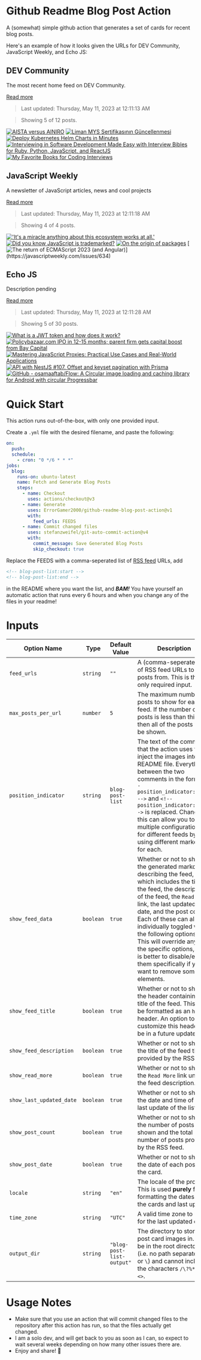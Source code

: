 # Github Readme Blog Post Action

A (somewhat) simple github action that generates a set of cards for recent blog posts.

Here's an example of how it looks given the URLs for DEV Community, JavaScript Weekly, and Echo JS:

<!-- post-list:start -->
## DEV Community

The most recent home feed on DEV Community.

[Read more](https://dev.to)
> Last updated: Thursday, May 11, 2023 at 12:11:13 AM

> Showing 5 of 12 posts.

[![AISTA versus AINIRO](https://raw.githubusercontent.com/ErrorGamer2000/github-readme-blog-post-action/main/generated_files/DEV_Community/AISTA_versus_AINIRO.svg)](https://dev.to/polterguy/aista-versus-ainiro-568m)
[![Liman MYS Sertifikasının Güncellenmesi](https://raw.githubusercontent.com/ErrorGamer2000/github-readme-blog-post-action/main/generated_files/DEV_Community/Liman_MYS_Sertifikasının_Güncellenmesi.svg)](https://dev.to/aciklab/liman-mys-sertifikasinin-guncellenmesi-1dad)
[![Deploy Kubernetes Helm Charts in Minutes](https://raw.githubusercontent.com/ErrorGamer2000/github-readme-blog-post-action/main/generated_files/DEV_Community/Deploy_Kubernetes_Helm_Charts_in_Minutes.svg)](https://dev.to/pavanbelagatti/deploy-kubernetes-helm-charts-in-minutes-19eo)
[![Interviewing in Software Development Made Easy with Interview Bibles for Ruby, Python, JavaScript, and ReactJS](https://raw.githubusercontent.com/ErrorGamer2000/github-readme-blog-post-action/main/generated_files/DEV_Community/Interviewing_in_Software_Development_Made_Easy_with_Interview_Bibles_for_Ruby__Python__JavaScript__and_ReactJS.svg)](https://dev.to/nezirzahirovic/interviewing-in-software-development-made-easy-with-interview-bibles-for-ruby-python-javascript-and-reactjs-4al3)
[![My Favorite Books for Coding Interviews](https://raw.githubusercontent.com/ErrorGamer2000/github-readme-blog-post-action/main/generated_files/DEV_Community/My_Favorite_Books_for_Coding_Interviews.svg)](https://dev.to/javinpaul/my-favorite-books-for-coding-interviews-106j)


## JavaScript Weekly

A newsletter of JavaScript articles, news and cool projects

[Read more](https://javascriptweekly.com/)
> Last updated: Thursday, May 11, 2023 at 12:11:18 AM

> Showing 4 of 4 posts.

[!['It's a miracle anything about this ecosystem works at all.'](https://raw.githubusercontent.com/ErrorGamer2000/github-readme-blog-post-action/main/generated_files/JavaScript_Weekly/'It's_a_miracle_anything_about_this_ecosystem_works_at_all.'.svg)](https://javascriptweekly.com/issues/637)
[![Did you know JavaScript is trademarked?](https://raw.githubusercontent.com/ErrorGamer2000/github-readme-blog-post-action/main/generated_files/JavaScript_Weekly/Did_you_know_JavaScript_is_trademarked_.svg)](https://javascriptweekly.com/issues/636)
[![On the origin of packages](https://raw.githubusercontent.com/ErrorGamer2000/github-readme-blog-post-action/main/generated_files/JavaScript_Weekly/On_the_origin_of_packages.svg)](https://javascriptweekly.com/issues/635)
[![The return of ECMAScript 2023 (and Angular)](https://raw.githubusercontent.com/ErrorGamer2000/github-readme-blog-post-action/main/generated_files/JavaScript_Weekly/The_return_of_ECMAScript_2023_(and_Angular).svg)](https://javascriptweekly.com/issues/634)


## Echo JS

Description pending

[Read more](
http://www.echojs.com
)
> Last updated: Thursday, May 11, 2023 at 12:11:28 AM

> Showing 5 of 30 posts.

[![What is a JWT token and how does it work?](https://raw.githubusercontent.com/ErrorGamer2000/github-readme-blog-post-action/main/generated_files/_Echo_JS_/What_is_a_JWT_token_and_how_does_it_work_.svg)](https://www.ma-no.org/en/programming/what-is-a-jwt-token-and-how-does-it-work)
[![Policybazaar.com IPO in 12-15 months; parent firm gets capital boost from Bay Capital](https://raw.githubusercontent.com/ErrorGamer2000/github-readme-blog-post-action/main/generated_files/_Echo_JS_/Policybazaar.com_IPO_in_12-15_months;_parent_firm_gets_capital_boost_from_Bay_Capital.svg)](https://www.moneycontrol.com/news/business/companies/policybazaar-com-ipo-in-12-15-months-parent-firm-gets-capital-boost-from-bay-capital-6600971.html)
[![Mastering JavaScript Proxies: Practical Use Cases and Real-World Applications](https://raw.githubusercontent.com/ErrorGamer2000/github-readme-blog-post-action/main/generated_files/_Echo_JS_/Mastering_JavaScript_Proxies__Practical_Use_Cases_and_Real-World_Applications.svg)](https://soshace.com/mastering-javascript-proxies-practical-use-cases-and-real-world-applications/)
[![API with NestJS #107. Offset and keyset pagination with Prisma](https://raw.githubusercontent.com/ErrorGamer2000/github-readme-blog-post-action/main/generated_files/_Echo_JS_/API_with_NestJS__107._Offset_and_keyset_pagination_with_Prisma.svg)](https://wanago.io/2023/05/08/api-nestjs-pagination-prisma/)
[![GitHub - osamaaftab/Flow: A Circular image loading and caching library for Android with circular Progressbar](https://raw.githubusercontent.com/ErrorGamer2000/github-readme-blog-post-action/main/generated_files/_Echo_JS_/GitHub_-_osamaaftab_Flow__A_Circular_image_loading_and_caching_library_for_Android_with_circular_Progressbar.svg)](https://github.com/osamaaftab/Flow)


<!-- post-list:end -->

# Quick Start

This action runs out-of-the-box, with only one provided input.

Create a `.yml` file with the desired filename, and paste the following:

```yml
on:
  push:
  schedule:
    - cron: "0 */6 * * *"
jobs:
  blog:
    runs-on: ubuntu-latest
    name: Fetch and Generate Blog Posts
    steps:
      - name: Checkout
        uses: actions/checkout@v3
      - name: Generate
        uses: ErrorGamer2000/github-readme-blog-post-action@v1
        with:
          feed_urls: FEEDS
      - name: Commit changed files
        uses: stefanzweifel/git-auto-commit-action@v4
        with:
          commit_message: Save Generated Blog Posts
          skip_checkout: true
```

Replace the FEEDS with a comma-seperated list of [RSS feed](https://rss.com/blog/how-do-rss-feeds-work/) URLs, add

```md
<!-- blog-post-list:start -->
<!-- blog-post-list:end -->
```

in the README where you want the list, and **_BAM!_** You have yourself an automatic action that runs every 6 hours and when you change any of the files in your readme!

# Inputs

<table>
  <thead>
    <tr>
      <th>Option Name</th>
      <th>Type</th>
      <th>Default Value</th>
      <th>Description</th>
    </tr>
  </thead>
  <tbody>
    <tr>
      <td><code>feed_urls</code></td>
      <td><code>string</code></td>
      <td><code>""</code></td>
      <td>A (comma-seperated) list of RSS feed URLs to load posts from. This is the only required input.</td>
    </tr>
    <tr>
      <td><code>max_posts_per_url</code></td>
      <td><code>number</code></td>
      <td><code>5</code></td>
      <td>The maximum number of posts to show for each feed. If the number of posts is less than this, then all of the posts will be shown.</td>
    </tr>
    <tr>
      <td><code>position_indicator</code></td>
      <td><code>string</code></td>
      <td><code>blog-post-list</code></td>
      <td>The text of the comments that the action uses to inject the images into the README file. Everything between the two comments in the form <code>&lt;!-- position_indicator:start --&gt;</code> and <code>&lt;!-- position_indicator:end --&gt;</code> is replaced. Changing this can allow you to use multiple configurations for different feeds by using different markers for each.</td>
    </tr>
    <tr>
      <td><code>show_feed_data</code></td>
      <td><code>boolean</code></td>
      <td><code>true</code></td>
      <td>Whether or not to show the generated markdown describing the feed, which includes the title of the feed, the description of the feed, the <code>Read More</code> link, the last updated date, and the post count. Each of these can also be individually toggled with the following options. This will override any of the specific options, so it is better to disable/enable them specifically if you want to remove some elements.</td>
    </tr>
    <tr>
      <td><code>show_feed_title</code></td>
      <td><code>boolean</code></td>
      <td><code>true</code></td>
      <td>Whether or not to show the header containing the title of the feed. This will be formatted as an <code>h2</code> header. An option to customize this header will be in a future update.</td>
    </tr>
    <tr>
      <td><code>show_feed_description</code></td>
      <td><code>boolean</code></td>
      <td><code>true</code></td>
      <td>Whether or not to show the title of the feed that is provided by the RSS feed.</td>
    </tr>
    <tr>
      <td><code>show_read_more</code></td>
      <td><code>boolean</code></td>
      <td><code>true</code></td>
      <td>Whether or not to show the <code>Read More</code> link under the feed description.</td>
    </tr>
    <tr>
      <td><code>show_last_updated_date</code></td>
      <td><code>boolean</code></td>
      <td><code>true</code></td>
      <td>Whether or not to show the date and time of the last update of the list.</td>
    </tr>
    <tr>
      <td><code>show_post_count</code></td>
      <td><code>boolean</code></td>
      <td><code>true</code></td>
      <td>Whether or not to show the number of posts shown and the total number of posts provided by the RSS feed.</td>
    </tr>
    <tr>
      <td><code>show_post_date</code></td>
      <td><code>boolean</code></td>
      <td><code>true</code></td>
      <td>Whether or not to show the date of each post on the card.</td>
    </tr>
    <tr>
      <td><code>locale</code></td>
      <td><code>string</code></td>
      <td><code>"en"</code></td>
      <td>The locale of the project. This is used <strong>purely</strong> for formatting the dates of the cards and last update.</td>
    </tr>
    <tr>
      <td><code>time_zone</code></td>
      <td><code>string</code></td>
      <td><code>"UTC"</code></td>
      <td>A valid time zone to use for the last updated date.</td>
    </tr>
    <tr>
      <td><code>output_dir</code></td>
      <td><code>string</code></td>
      <td><code>"blog-post-list-output"</code></td>
      <td>The directory to store the post card images in. Must be in the root directory (i.e. no path separators <code>/</code> or <code>\</code>) and cannot include the characters <code>/\?%*:|"&lt;&gt;</code>.</td>
    </tr>
<!--
    <tr>
      <td><code></code></td>
      <td><cde></cde></td>
      <td><code></code></td>
      <td></td>
    </tr>
-->
  </tbody>
</table>

# Usage Notes

- Make sure that you use an action that will commit changed files to the repository after this action has run, so that the files actually get changed.
- I am a solo dev, and will get back to you as soon as I can, so expect to wait several weeks depending on how many other issues there are.
- Enjoy and share! 🤗
